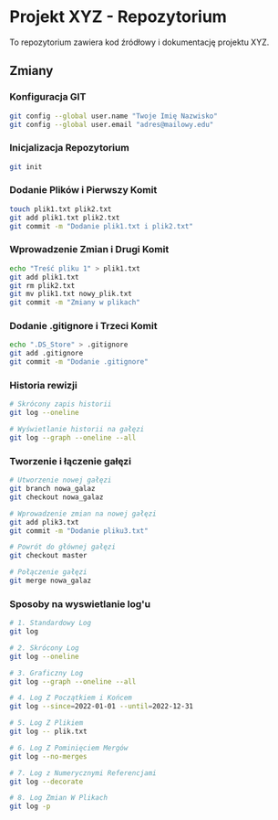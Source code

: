# Projekt XYZ - Repozytorium

To repozytorium zawiera kod źródłowy i dokumentację projektu XYZ.

## Zmiany

### Konfiguracja GIT

```bash
git config --global user.name "Twoje Imię Nazwisko"
git config --global user.email "adres@mailowy.edu"
```

### Inicjalizacja Repozytorium

```bash
git init
```

### Dodanie Plików i Pierwszy Komit

```bash
touch plik1.txt plik2.txt
git add plik1.txt plik2.txt
git commit -m "Dodanie plik1.txt i plik2.txt"
```

### Wprowadzenie Zmian i Drugi Komit

```bash
echo "Treść pliku 1" > plik1.txt
git add plik1.txt
git rm plik2.txt
git mv plik1.txt nowy_plik.txt
git commit -m "Zmiany w plikach"
```

### Dodanie .gitignore i Trzeci Komit

```bash
echo ".DS_Store" > .gitignore
git add .gitignore
git commit -m "Dodanie .gitignore"
```

### Historia rewizji
```bash
# Skrócony zapis historii
git log --oneline

# Wyświetlanie historii na gałęzi
git log --graph --oneline --all

```

### Tworzenie i łączenie gałęzi
```bash
# Utworzenie nowej gałęzi
git branch nowa_galaz
git checkout nowa_galaz

# Wprowadzenie zmian na nowej gałęzi
git add plik3.txt
git commit -m "Dodanie pliku3.txt"

# Powrót do głównej gałęzi
git checkout master

# Połączenie gałęzi
git merge nowa_galaz

```

### Sposoby na wyswietlanie log'u

```bash
# 1. Standardowy Log
git log

# 2. Skrócony Log
git log --oneline

# 3. Graficzny Log
git log --graph --oneline --all

# 4. Log Z Początkiem i Końcem
git log --since=2022-01-01 --until=2022-12-31

# 5. Log Z Plikiem
git log -- plik.txt

# 6. Log Z Pominięciem Mergów
git log --no-merges

# 7. Log z Numerycznymi Referencjami
git log --decorate

# 8. Log Zmian W Plikach
git log -p

```